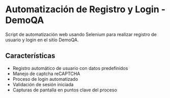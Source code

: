 # Automatización de Registro y Login - DemoQA

Script de automatización web usando Selenium para realizar registro de usuario y login en el sitio DemoQA.

## Características

- Registro automático de usuario con datos predefinidos
- Manejo de captcha reCAPTCHA
- Proceso de login automatizado
- Validación de sesión iniciada
- Capturas de pantalla en puntos clave del proceso
